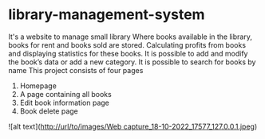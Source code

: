 # library-management-system
It's a website to manage small library
Where books available in the library, books for rent and books sold are stored.
Calculating profits from books and displaying statistics for these books.
It is possible to add and modify the book’s data or add a new category.
It is possible to search for books by name
This project consists of four pages
1. Homepage
2. A page containing all books
3. Edit book information page
4. Book delete page

![alt text]([http://url/to/images/Web capture_18-10-2022_17577_127.0.0.1.jpeg](https://github.com/omarraafat14/library-management-system/blob/master/images/Web%20capture_18-10-2022_17577_127.0.0.1.jpeg))

